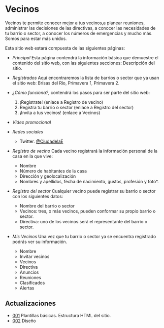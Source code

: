 # Vecinos

Vecinos te permite conocer mejor a tus vecinos,a planear reuniones, administrar las decisiones de las directivas, a conocer las necesidades de tu barrio o sector, a conocer los números de emergencias y mucho más. Somos para estar más unidos.

Esta sitio web estará compuesta de las siguientes páginas:

- *Principal* Esta página contendrá la información básica que demuestre el contenido del sitio web, con las siguientes secciones:
Descripción del sitio.
- *Registrados* Aquí encontraremos la lista de barrios o sector que ya usan el sitio web: Brisas del Río, Primavera 1, Primavera 2.
- *¿Cómo funciona?*, contendrá los pasos para ser parte del sitio web:
  1. ¡Regístrate! (enlace a Registro de vecino)
  2. Registra tu barrio o sector (enlace a Registro del sector)
  3. ¡Invita a tus vecinos! (enlace a Vecinos)
- *Video promocional*
- *Redes sociales*
  - Twitter. [@CiudadelaE](https://twitter.com/CiudadelaE)
- *Registro de vecino* Cada vecino registrará la información personal de la casa en la que vive:
  * Nombre
  * Número de habitantes de la casa
  * Dirección y geolocalización
  * Nombres y apellidos, fecha de nacimiento, gustos, profesión y foto*.

- *Registro del sector* Cualquier vecino puede registrar su barrio o sector con los siguientes datos:
  * Nombre del barrio o sector
  * Vecinos: tres, o más vecinos, pueden conformar su propio barrio o sector.
  * Directiva: uno de los vecinos será el representante del barrio o sector.
  
- *Mis Vecinos* Una vez que tu barrio o sector ya se encuentra registrado podrás ver su información.
  * Nombre
  * Invitar vecinos
  * Vecinos
  * Directiva
  * Anuncios
  * Reuniones
  * Clasificados
  * Alertas

## Actualizaciones

- [001](001) Plantillas básicas. Estructura HTML del sitio.
- [002](002) Diseño
